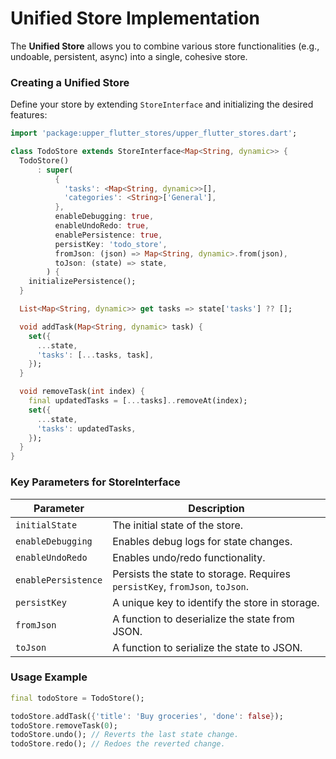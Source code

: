 # Unified Store Implementation

The **Unified Store** allows you to combine various store functionalities (e.g., undoable, persistent, async) into a single, cohesive store.

### Creating a Unified Store

Define your store by extending `StoreInterface` and initializing the desired features:

```dart
import 'package:upper_flutter_stores/upper_flutter_stores.dart';

class TodoStore extends StoreInterface<Map<String, dynamic>> {
  TodoStore()
      : super(
          {
            'tasks': <Map<String, dynamic>>[],
            'categories': <String>['General'],
          },
          enableDebugging: true,
          enableUndoRedo: true,
          enablePersistence: true,
          persistKey: 'todo_store',
          fromJson: (json) => Map<String, dynamic>.from(json),
          toJson: (state) => state,
        ) {
    initializePersistence();
  }

  List<Map<String, dynamic>> get tasks => state['tasks'] ?? [];

  void addTask(Map<String, dynamic> task) {
    set({
      ...state,
      'tasks': [...tasks, task],
    });
  }

  void removeTask(int index) {
    final updatedTasks = [...tasks]..removeAt(index);
    set({
      ...state,
      'tasks': updatedTasks,
    });
  }
}
```

### Key Parameters for StoreInterface

| Parameter           | Description                                                                 |
|---------------------|-----------------------------------------------------------------------------|
| `initialState`      | The initial state of the store.                                             |
| `enableDebugging`   | Enables debug logs for state changes.                                       |
| `enableUndoRedo`    | Enables undo/redo functionality.                                            |
| `enablePersistence` | Persists the state to storage. Requires `persistKey`, `fromJson`, `toJson`. |
| `persistKey`        | A unique key to identify the store in storage.                              |
| `fromJson`          | A function to deserialize the state from JSON.                              |
| `toJson`            | A function to serialize the state to JSON.                                  |

### Usage Example

```dart
final todoStore = TodoStore();

todoStore.addTask({'title': 'Buy groceries', 'done': false});
todoStore.removeTask(0);
todoStore.undo(); // Reverts the last state change.
todoStore.redo(); // Redoes the reverted change.
```
